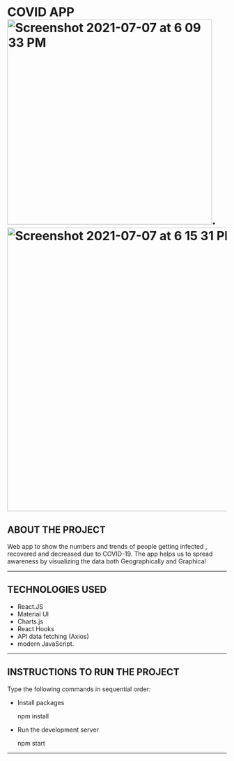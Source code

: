 # COVID APP <img width="470" alt="Screenshot 2021-07-07 at 6 09 33 PM" src="https://user-images.githubusercontent.com/63747907/124760932-de014380-df4e-11eb-9d4a-edf12c439b4e.png">. <img width="650" alt="Screenshot 2021-07-07 at 6 15 31 PM" src="https://user-images.githubusercontent.com/63747907/124761391-5ff16c80-df4f-11eb-9518-5aee485dbb02.png">

		

ABOUT THE PROJECT
----------------------------

Web app to show the numbers and trends of people getting
infected , recovered and decreased due to COVID-19.
The app helps us to spread awareness by visualizing the data
both Geographically and Graphical 

----------------------------

TECHNOLOGIES USED
----------------------------
-  React.JS
-  Material UI 
-  Charts.js 
-  React Hooks
-  API data fetching (Axios) 
-  modern JavaScript. 


----------------------------
INSTRUCTIONS TO RUN THE PROJECT
----------------------------

Type the following commands in sequential order:

 - Install packages

      npm install

 -  Run the development server

      npm start
              

----------------------------



